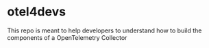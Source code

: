 # otel4devs
This repo is meant to help developers to understand how to build the components of a OpenTelemetry Collector
